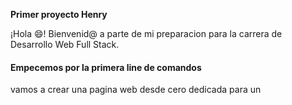 <b>Primer proyecto Henry</b>

¡Hola 😄! Bienvenid@ a parte de mi preparacion para la carrera de Desarrollo Web Full Stack.


<h4>Empecemos por la primera line de comandos</h4>

vamos a crear una pagina web desde cero dedicada para un 